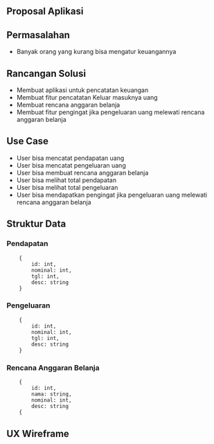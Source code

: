 ## Proposal Aplikasi

## Permasalahan
- Banyak orang yang kurang bisa mengatur keuangannya

## Rancangan Solusi
- Membuat aplikasi untuk pencatatan keuangan
- Membuat fitur pencatatan Keluar masuknya uang
- Membuat rencana anggaran belanja
- Membuat fitur pengingat jika pengeluaran uang melewati rencana anggaran belanja

## Use Case
- User bisa mencatat pendapatan uang
- User bisa mencatat pengeluaran uang
- User bisa membuat rencana anggaran belanja
- User bisa melihat total pendapatan
- User bisa melihat total pengeluaran
- User bisa mendapatkan pengingat jika pengeluaran uang melewati rencana anggaran belanja

## Struktur Data
### Pendapatan

        {
            id: int,
            nominal: int,
            tgl: int,
            desc: string
        }
### Pengeluaran

        {
            id: int,
            nominal: int,
            tgl: int,
            desc: string
        }
### Rencana Anggaran Belanja
        {
            id: int,
            nama: string,
            nominal: int,
            desc: string
        {
     

## UX Wireframe
